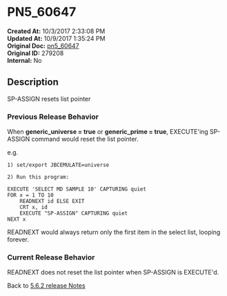 # PN5_60647

**Created At:** 10/3/2017 2:33:08 PM  
**Updated At:** 10/9/2017 1:35:24 PM  
**Original Doc:** [pn5_60647](https://docs.jbase.com/36526-5-6-2-release-notes/pn5_60647)  
**Original ID:** 279208  
**Internal:** No  

## Description

SP-ASSIGN resets list pointer

### Previous Release Behavior

When **generic\_universe = true** or **generic\_prime = true**, EXECUTE'ing SP-ASSIGN command would reset the list pointer.

e.g.

```
1) set/export JBCEMULATE=universe

2) Run this program:

EXECUTE 'SELECT MD SAMPLE 10' CAPTURING quiet
FOR x = 1 TO 10
    READNEXT id ELSE EXIT
    CRT x, id
    EXECUTE "SP-ASSIGN" CAPTURING quiet
NEXT x
```

READNEXT would always return only the first item in the select list, looping forever.

### Current Release Behavior

READNEXT does not reset the list pointer when SP-ASSIGN is EXECUTE'd.

Back to [5.6.2 release Notes](./../README.md)
